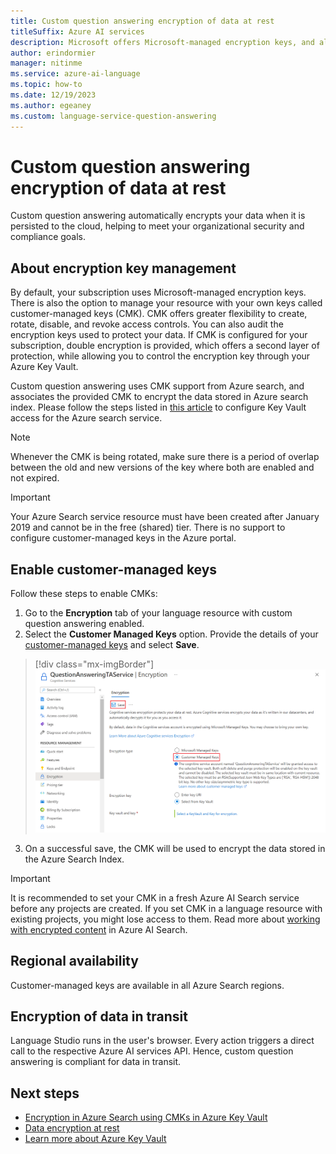 ```yaml
---
title: Custom question answering encryption of data at rest
titleSuffix: Azure AI services
description: Microsoft offers Microsoft-managed encryption keys, and also lets you manage your Azure AI services subscriptions with your own keys, called customer-managed keys (CMK). This article covers data encryption at rest for custom question answering, and how to enable and manage CMK.
author: erindormier
manager: nitinme
ms.service: azure-ai-language
ms.topic: how-to
ms.date: 12/19/2023
ms.author: egeaney
ms.custom: language-service-question-answering
---
```


# Custom question answering encryption of data at rest

Custom question answering automatically encrypts your data when it is persisted to the cloud, helping to meet your organizational security and compliance goals.

## About encryption key management

By default, your subscription uses Microsoft-managed encryption keys. There is also the option to manage your resource with your own keys called customer-managed keys (CMK). CMK offers greater flexibility to create, rotate, disable, and revoke access controls. You can also audit the encryption keys used to protect your data. If CMK is configured for your subscription, double encryption is provided, which offers a second layer of protection, while allowing you to control the encryption key through your Azure Key Vault.

Custom question answering uses CMK support from Azure search, and associates the provided CMK to encrypt the data stored in Azure search index. Please follow the steps listed in [this article](../../../../search/search-security-manage-encryption-keys.md) to configure Key Vault access for the Azure search service.

> [!NOTE]
> Whenever the CMK is being rotated, make sure there is a period of overlap between the old and new versions of the key where both are enabled and not expired.

> [!IMPORTANT]
> Your Azure Search service resource must have been created after January 2019 and cannot be in the free (shared) tier. There is no support to configure customer-managed keys in the Azure portal.

## Enable customer-managed keys

Follow these steps to enable CMKs:

1.	Go to the **Encryption** tab of your language resource with custom question answering enabled.
2.	Select the **Customer Managed Keys** option. Provide the details of your [customer-managed keys](../../../../storage/common/customer-managed-keys-configure-key-vault.md?tabs=portal) and select **Save**.

> [!div class="mx-imgBorder"]
> ![Custom question answering CMK](../media/encrypt-data-at-rest/question-answering-cmk.png)
   
3.	On a successful save, the CMK will be used to encrypt the data stored in the Azure Search Index.

> [!IMPORTANT]
> It is recommended to set your CMK in a fresh Azure AI Search service before any projects are created. If you set CMK in a language resource with existing projects, you might lose access to them. Read more about [working with encrypted content](../../../../search/search-security-manage-encryption-keys.md#work-with-encrypted-content) in Azure AI Search.

## Regional availability

Customer-managed keys are available in all Azure Search regions.

## Encryption of data in transit

Language Studio runs in the user's browser. Every action triggers a direct call to the respective Azure AI services API. Hence, custom question answering is compliant for data in transit.

## Next steps

* [Encryption in Azure Search using CMKs in Azure Key Vault](../../../../search/search-security-manage-encryption-keys.md)
* [Data encryption at rest](../../../../security/fundamentals/encryption-atrest.md)
* [Learn more about Azure Key Vault](/azure/key-vault/general/overview)
